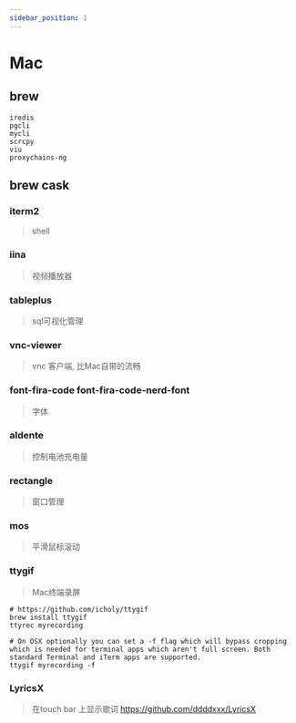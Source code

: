 ```yaml
---
sidebar_position: 1
---
```


# Mac

## brew 
```shell
iredis
pgcli
mycli
scrcpy
viu
proxychains-ng
```

## brew cask

### iterm2
> shell

### iina
> 视频播放器

### tableplus
> sql可视化管理

### vnc-viewer
> vnc 客户端, 比Mac自带的流畅

### font-fira-code font-fira-code-nerd-font
> 字体

### aldente
> 控制电池充电量

### rectangle
> 窗口管理

### mos
> 平滑鼠标滚动

### ttygif
> Mac终端录屏

```shell
# https://github.com/icholy/ttygif
brew install ttygif
ttyrec myrecording

# On OSX optionally you can set a -f flag which will bypass cropping which is needed for terminal apps which aren't full screen. Both standard Terminal and iTerm apps are supported.
ttygif myrecording -f
```

### LyricsX
> 在touch bar 上显示歌词
> https://github.com/ddddxxx/LyricsX

